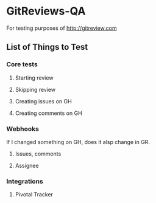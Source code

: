 # GitReviews-QA
For testing purposes of http://gitreview.com

## List of Things to Test

### Core tests
1) Starting review

2) Skipping review

3) Creating issues on GH

4) Creating comments on GH

### Webhooks
If I changed something on GH, does it alsp change in GR.

1) Issues, comments

2) Assignee

### Integrations

1) Pivotal Tracker

